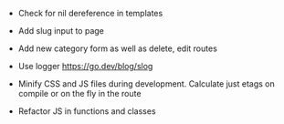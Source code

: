 
* Check for nil dereference in templates
* Add slug input to page
* Add new category form as well as delete, edit routes

* Use logger
  https://go.dev/blog/slog

* Minify CSS and JS files during development.
  Calculate just etags on compile or on the fly in the route

* Refactor JS in functions and classes

